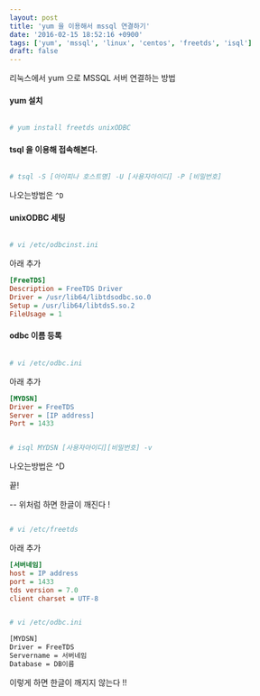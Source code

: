 ```yaml
---
layout: post
title: 'yum 을 이용해서 mssql 연결하기'
date: '2016-02-15 18:52:16 +0900'
tags: ['yum', 'mssql', 'linux', 'centos', 'freetds', 'isql']
draft: false
---
```


리눅스에서 yum 으로 MSSQL 서버 연결하는 방법

#### yum 설치

```bash

# yum install freetds unixODBC

```

#### tsql 을 이용해 접속해본다.

```bash

# tsql -S [아이피나 호스트명] -U [사용자아이디] -P [비밀번호]

```

나오는방법은 `^D`

#### unixODBC 세팅

```bash

# vi /etc/odbcinst.ini

```

아래 추가

```ini
[FreeTDS]
Description = FreeTDS Driver
Driver = /usr/lib64/libtdsodbc.so.0
Setup = /usr/lib64/libtdsS.so.2
FileUsage = 1
```

#### odbc 이름 등록

```bash

# vi /etc/odbc.ini

```

아래 추가

```ini
[MYDSN]
Driver = FreeTDS
Server = [IP address]
Port = 1433
```

```bash

# isql MYDSN [사용자아이디][비밀번호] -v

```

나오는방법은 ^D

끝!

-- 위처럼 하면 한글이 깨진다 !

```bash

# vi /etc/freetds

```

아래 추가

```ini
[서버네임]
host = IP address
port = 1433
tds version = 7.0
client charset = UTF-8
```

```bash

# vi /etc/odbc.ini

```

```bash
[MYDSN]
Driver = FreeTDS
Servername = 서버네임
Database = DB이름
```

이렇게 하면 한글이 깨지지 않는다 !!
